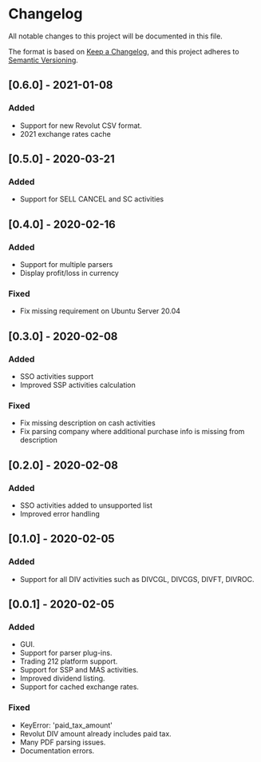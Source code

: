 # Changelog

All notable changes to this project will be documented in this file.

The format is based on [Keep a Changelog](https://keepachangelog.com/en/1.0.0/),
and this project adheres to [Semantic Versioning](https://semver.org/spec/v2.0.0.html).

## [0.6.0] - 2021-01-08

### Added

- Support for new Revolut CSV format.
- 2021 exchange rates cache

## [0.5.0] - 2020-03-21

### Added

- Support for SELL CANCEL and SC activities

## [0.4.0] - 2020-02-16

### Added

- Support for multiple parsers
- Display profit/loss in currency

### Fixed

- Fix missing requirement on Ubuntu Server 20.04

## [0.3.0] - 2020-02-08

### Added

- SSO activities support
- Improved SSP activities calculation

### Fixed

- Fix missing description on cash activities
- Fix parsing company where additional purchase info is missing from description

## [0.2.0] - 2020-02-08

### Added

- SSO activities added to unsupported list
- Improved error handling

## [0.1.0] - 2020-02-05

### Added

- Support for all DIV activities such as DIVCGL, DIVCGS, DIVFT, DIVROC.

## [0.0.1] - 2020-02-05

### Added

- GUI.
- Support for parser plug-ins.
- Trading 212 platform support.
- Support for SSP and MAS activities.
- Improved dividend listing.
- Support for cached exchange rates.

### Fixed

- KeyError: 'paid_tax_amount'
- Revolut DIV amount already includes paid tax.
- Many PDF parsing issues.
- Documentation errors.
